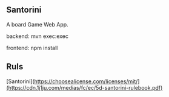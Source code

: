 ## Santorini

A board Game Web App.

backend: mvn exec:exec

frontend: npm install

## Ruls

[Santorini](https://choosealicense.com/licenses/mit/](https://cdn.1j1ju.com/medias/fc/ec/5d-santorini-rulebook.pdf)

